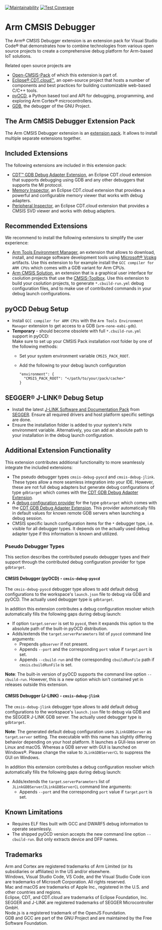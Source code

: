 [![Maintainability](https://api.codeclimate.com/v1/badges/0f12a7e73736f8bbfb9d/maintainability)](https://codeclimate.com/github/Open-CMSIS-Pack/vscode-cmsis-debugger/maintainability)
[![Test Coverage](https://api.codeclimate.com/v1/badges/0f12a7e73736f8bbfb9d/test_coverage)](https://codeclimate.com/github/Open-CMSIS-Pack/vscode-cmsis-debugger/test_coverage)

# Arm CMSIS Debugger

The Arm® CMSIS Debugger extension is an extension pack for Visual Studio Code® that demonstrates how to combine technologies from various open source projects to create a comprehensive debug platform for Arm-based IoT solutions.

Related open source projects are

- [Open-CMSIS-Pack](https://www.open-cmsis-pack.org/) of which this extension is part of.
- [Eclipse® CDT.cloud™](https://eclipse.dev/cdt-cloud/), an open-source project that hosts a number of components and best practices for building customizable web-based C/C++ tools.
- [pyOCD](https://pyocd.io/), a Python based tool and API for debugging, programming, and exploring Arm Cortex® microcontrollers.
- [GDB](https://www.sourceware.org/gdb/), the debugger of the GNU Project.

## The Arm CMSIS Debugger Extension Pack

The Arm CMSIS Debugger extension is an [extension pack](https://code.visualstudio.com/api/references/extension-manifest#extension-packs). It allows to install multiple separate extensions together.

## Included Extensions

The following extensions are included in this extension pack:

- [CDT™ GDB Debug Adapter Extension](https://marketplace.visualstudio.com/items?itemName=eclipse-cdt.cdt-gdb-vscode), an Eclipse CDT.cloud extension that supports debugging using GDB and any other debuggers that supports the MI protocol.
- [Memory Inspector](https://marketplace.visualstudio.com/items?itemName=eclipse-cdt.memory-inspector), an Eclipse CDT.cloud extension that provides a powerful and configurable memory viewer that works with debug adapters.
- [Peripheral Inspector](https://marketplace.visualstudio.com/items?itemName=eclipse-cdt.peripheral-inspector), an Eclipse CDT.cloud extension that provides a CMSIS SVD viewer and works with debug adapters.

## Recommended Extensions

We recommend to install the following extensions to simplify the user experience:

- [Arm Tools Environment Manager](https://marketplace.visualstudio.com/items?itemName=Arm.environment-manager), an extension that allows to download, install, and manage software development tools using [Microsoft® Vcpkg](https://vcpkg.io/en/index.html) artifacts. Use this extension to for example install the `GCC compiler for ARM CPUs` which comes with a GDB variant for Arm CPUs.
- [Arm CMSIS Solution](https://marketplace.visualstudio.com/items?itemName=Arm.cmsis-csolution), an extension that is a graphical user interface for csolution projects that use the [CMSIS-Toolbox](https://open-cmsis-pack.github.io/cmsis-toolbox/). Use this extension to build your csolution projects, to generate `*.cbuild-run.yml` debug configuration files, and to make use of contributed commands in your debug launch configurations.

## pyOCD Debug Setup

- Install `GCC compiler for ARM CPUs` with the `Arm Tools Environment Manager` extension to get access to a GDB (`arm-none-eabi-gdb`).
- **Temporary** - should become obsolete with full `*.cbuild-run.yml` support in pyOCD:<br>
  Make sure to set up your CMSIS Pack installation root folder by one of the following methods:
  - Set your system environment variable `CMSIS_PACK_ROOT`.
  - Add the following to your debug launch configuration

    ```
    "environment": {
      "CMSIS_PACK_ROOT": "</path/to/your/pack/cache>"
    }
    ```

## SEGGER® J-LINK® Debug Setup

- Install the latest [J-LINK Software and Documentation Pack](https://www.segger.com/downloads/jlink/#J-LinkSoftwareAndDocumentationPack) from [SEGGER](https://www.segger.com/). Ensure all required drivers and host platform specific settings are done.
- Ensure the installation folder is added to your system's `PATH` environment variable. Alternatively, you can add an absolute path to your installation in the debug launch configuration.

## Additional Extension Functionality

This extension contributes additional functionality to more seamlessly integrate the included extensions:

- The pseudo debugger types `cmsis-debug-pyocd` and `cmsis-debug-jlink`. These types allow a more seamless integration into your IDE. However, these are not full debug adapters but generate debug configurations of type `gdbtarget` which comes with the [CDT GDB Debug Adapter Extension](https://marketplace.visualstudio.com/items?itemName=eclipse-cdt.cdt-gdb-vscode).
- A [debug configuration provider](https://code.visualstudio.com/api/references/vscode-api#DebugConfigurationProvider) for the type `gdbtarget` which comes with the [CDT GDB Debug Adapter Extension](https://marketplace.visualstudio.com/items?itemName=eclipse-cdt.cdt-gdb-vscode). This provider automatically fills in default values for known remote GDB servers when launching a debug session.
- CMSIS specific launch configuration items for the `*` debugger type, i.e. visible for all debugger types. It depends on the actually used debug adapter type if this information is known and utilized.

### Pseudo Debugger Types

This section describes the contributed pseudo debugger types and their support through the contributed debug configuration provider for type `gdbtarget`.

#### CMSIS Debugger (pyOCD) - `cmsis-debug-pyocd`

The `cmsis-debug-pyocd` debugger type allows to add default debug configurations to the workspace's `launch.json` file to debug via GDB and pyOCD. The actually used debugger type is `gdbtarget`.

In addition this extension contributes a debug configuration resolver which automatically fills the following gaps during debug launch:

- If option `target`.`server` is set to `pyocd`, then it expands this option to the absolute path of the built-in pyOCD distribution.
- Adds/extends the `target`.`serverParameters` list of `pyocd` command line arguments:
  - Prepends `gdbserver` if not present.
  - Appends `--port` and the corresponding `port` value if `target`.`port` is set.
  - Appends `--cbuild-run` and the corresponding `cbuildRunFile` path if `cmsis`.`cbuildRunFile` is set.

**Note**: The built-in version of pyOCD supports the command line option `--cbuild-run`. However, this is a new option which isn't contained yet in releases outside this extension.

#### CMSIS Debugger (J-LINK) - `cmsis-debug-jlink`

The `cmsis-debug-jlink` debugger type allows to add default debug configurations to the workspace's `launch.json` file to debug via GDB and the SEGGER J-LINK GDB server. The actually used debugger type is `gdbtarget`.

**Note**: The generated default debug configuration uses `JLinkGDBServer` as `target`.`server` setting. The executable with this name has slightly differing behavior depending on your host platform. It launches a GUI-less server on Linux and macOS. Whereas a GDB server with GUI is launched on Windows®. Please change the value to `JLinkGDBServerCL` to suppress the GUI on Windows.

In addition this extension contributes a debug configuration resolver which automatically fills the following gaps during debug launch:

- Adds/extends the `target`.`serverParameters` list of `JLinkGDBServer`/`JLinkGDBServerCL` command line arguments:
  - Appends `--port` and the corresponding `port` value if `target`.`port` is set.

## Known Limitations

- Requires ELF files built with GCC and DWARF5 debug information to operate seamlessly.
- The shipped pyOCD version accepts the new command line option `--cbuild-run`. But only extracts device and DFP names.

## Trademarks

Arm and Cortex are registered trademarks of Arm Limited (or its subsidiaries or affiliates) in the US and/or elsewhere.<br>
Windows, Visual Studio Code, VS Code, and the Visual Studio Code icon are trademarks of Microsoft Corporation. All rights reserved.<br>
Mac and macOS are trademarks of Apple Inc., registered in the U.S. and other countries and regions.<br>
Eclipse, CDT, and CDT.cloud are trademarks of Eclipse Foundation, Inc.<br>
SEGGER and J-LINK are registered trademarks of SEGGER Microcontroller GmbH.<br>
Node.js is a registered trademark of the OpenJS Foundation.<br>
GDB and GCC are part of the GNU Project and are maintained by the Free Software Foundation.<br>
